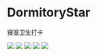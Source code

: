 # DormitoryStar

寝室卫生打卡


![](./pic/Screenshot_20211028_210800_com.example.dormitorystar.jpg)
![](./pic/Screenshot_20211028_212048_com.example.dormitorystar.jpg)
![](./pic/Screenshot_20211028_210656_com.example.dormitorystar.jpg)
![](./pic/Screenshot_20211028_210707_com.example.dormitorystar.jpg)
![](./pic/Screenshot_20211028_210800_com.example.dormitorystar.jpg)


